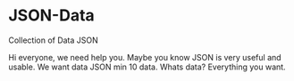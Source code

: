 # JSON-Data
Collection of Data JSON

Hi everyone, we need help you. Maybe you know JSON is very useful and usable. We want data JSON min 10 data. Whats data? Everything you want.
